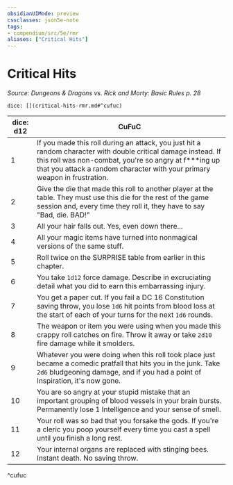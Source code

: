 ```yaml
---
obsidianUIMode: preview
cssclasses: json5e-note
tags:
- compendium/src/5e/rmr
aliases: ["Critical Hits"]
---
```

# Critical Hits
*Source: Dungeons & Dragons vs. Rick and Morty: Basic Rules p. 28* 

`dice: [](critical-hits-rmr.md#^cufuc)`

| dice: d12 | CuFuC |
|-----------|-------|
| 1 | If you made this roll during an attack, you just hit a random character with double critical damage instead. If this roll was non-combat, you're so angry at f***ing up that you attack a random character with your primary weapon in frustration. |
| 2 | Give the die that made this roll to another player at the table. They must use this die for the rest of the game session and, every time they roll it, they have to say "Bad, die. BAD!" |
| 3 | All your hair falls out. Yes, even down there... |
| 4 | All your magic items have turned into nonmagical versions of the same stuff. |
| 5 | Roll twice on the SURPRISE table from earlier in this chapter. |
| 6 | You take `1d12` force damage. Describe in excruciating detail what you did to earn this embarrassing injury. |
| 7 | You get a paper cut. If you fail a DC 16 Constitution saving throw, you lose `1d6` hit points from blood loss at the start of each of your turns for the next `1d6` rounds. |
| 8 | The weapon or item you were using when you made this crappy roll catches on fire. Throw it away or take `2d10` fire damage while it smolders. |
| 9 | Whatever you were doing when this roll took place just became a comedic pratfall that hits you in the junk. Take `2d6` bludgeoning damage, and if you had a point of Inspiration, it's now gone. |
| 10 | You are so angry at your stupid mistake that an important grouping of blood vessels in your brain bursts. Permanently lose 1 Intelligence and your sense of smell. |
| 11 | Your roll was so bad that you forsake the gods. If you're a cleric you poop yourself every time you cast a spell until you finish a long rest. |
| 12 | Your internal organs are replaced with stinging bees. Instant death. No saving throw. |
^cufuc